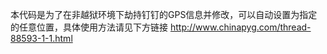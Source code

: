 本代码是为了在非越狱环境下劫持钉钉的GPS信息并修改，可以自动设置为指定的任意位置，具体使用方法请见下方链接
http://www.chinapyg.com/thread-88593-1-1.html
